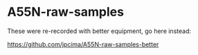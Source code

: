 # A55N-raw-samples

These were re-recorded with better equipment, go here instead:

https://github.com/jpcima/A55N-raw-samples-better
